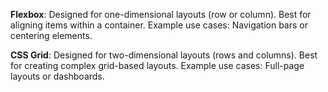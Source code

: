 **Flexbox**: Designed for one-dimensional layouts (row or column). Best for aligning items within a container. Example use cases: Navigation bars or centering elements.

**CSS Grid**: Designed for two-dimensional layouts (rows and columns). Best for creating complex grid-based layouts. Example use cases: Full-page layouts or dashboards.
